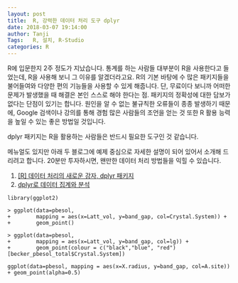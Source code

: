 ```yaml
---
layout: post
title:  R, 강력한 데이터 처리 도구 dplyr
date: 2018-03-07 19:14:00
author: Tanji
Tags:   R, 설치, R-Studio
categories: R
---
```


R에 입문한지 2주 정도가 지났습니다. 통계를 하는 사람들 대부분이 R을 사용한다고 들었는데, R을 사용해 보니 그 이유를 알겠더라고요. R의 기본 바탕에 수 많은 패키지들을 불어들여와 다양한 편의 기능들을 사용할 수 있게 해줍니다. 단, 무료이다 보니까 어떠한 문제가 발생했을 때 해결은 본인 스스로 해야 한다는 점. 패키지의 정확성에 대한 담보가 없다는 단점이 있기는 합니다. 원인을 알 수 없는 불규칙한 오류들이 종종 발생하기 때문에, Google 검색이나 강의를 통해 경험 많은 사람들의 조언을 얻는 것 또한 R 활용 능력을 높일 수 있는 좋은 방법일 것입니다.

dplyr 패키지는 R을 활용하는 사람들은 반드시 필요한 도구인 것 같습니다.

메뉴얼도 있지만 아래 두 블로그에 예제 중심으로 자세한 설명이 되어 있어서 소개해 드리려고 합니다. 20분만 투자하시면, 왠만한 데이터 처리 방법들을 익힐 수 있습니다.

1. [[R] 데이터 처리의 새로운 강자, dplyr 패키지](https://wsyang.com/2014/02/introduction-to-dplyr/)
1. [dplyr로 데이터 집계와 분석](https://statkclee.github.io/R-ecology-lesson/kr/04-dplyr.html)



```{r}
library(ggplot2)
```

```{r}
> ggplot(data=pbesol,
+        mapping = aes(x=Latt_vol, y=band_gap, col=Crystal.System)) +
+        geom_point()
```

```{r}
> ggplot(data=pbesol,
+        mapping = aes(x=Latt_vol, y=band_gap, col=lg)) +
+        geom_point(colour = c("black","blue", "red")[becker_pbesol_total$Crystal.System])

```

```{r}
ggplot(data=pbesol, mapping = aes(x=X.radius, y=band_gap, col=A.site)) + geom_point(alpha=0.5)
```